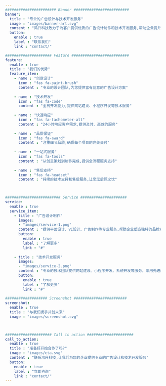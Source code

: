 ```yaml
---
####################### Banner #########################
banner:
  title : "专业的广告设计与技术开发服务"
  image : "images/banner-art.svg"
  content : "鸿升科技致力于为客户提供优质的广告设计制作和技术开发服务,帮助企业提升品牌形象,实现业务增长"
  button:
    enable : true
    label : "联系我们"
    link : "contact/"

##################### Feature ##########################
feature:
  enable : true
  title : "我们的优势"
  feature_item:
    - name : "创意设计"
      icon : "fas fa-paint-brush"
      content : "专业的设计团队,为您提供富有创意的广告设计方案"
      
    - name : "技术开发"
      icon : "fas fa-code"
      content : "全栈开发能力,提供网站建设、小程序开发等技术服务"
      
    - name : "快速响应"
      icon : "fas fa-tachometer-alt" 
      content : "24小时响应客户需求,提供及时、高效的服务"
      
    - name : "品质保证"
      icon : "fas fa-award"
      content : "注重细节品质,确保每个项目的完美交付"
      
    - name : "一站式服务"
      icon : "fas fa-tools"
      content : "从创意策划到制作完成,提供全流程服务支持"
      
    - name : "售后支持"
      icon : "fas fa-headset"
      content : "持续的技术支持和售后服务,让您无后顾之忧"
      


######################### Service #####################
service:
  enable : true
  service_item:
    - title : "广告设计制作"
      images:
      - "images/service-1.png"
      content : "提供平面设计、VI设计、广告制作等专业服务,帮助企业塑造独特的品牌形象。我们的设计团队经验丰富,善于把握客户需求,创作出富有创意和商业价值的设计作品。"
      button:
        enable : true
        label : "了解更多"
        link : "#"
        
    - title : "技术开发服务"
      images:
      - "images/service-2.png" 
      content : "专业的技术团队提供网站建设、小程序开发、系统开发等服务。采用先进的技术架构,确保系统的安全性、稳定性和可扩展性,助力企业数字化转型。"
      button:
        enable : true
        label : "了解更多"
        link : "#"
        
################### Screenshot ########################
screenshot:
  enable : true
  title : "与我们携手共创未来"
  image : "images/screenshot.svg"

  

##################### Call to action #####################
call_to_action:
  enable : true
  title : "准备好开始合作了吗?"
  image : "images/cta.svg"
  content : "联系鸿升科技,让我们为您的企业提供专业的广告设计和技术开发服务"
  button:
    enable : true
    label : "立即咨询"
    link : "contact/"
---
```

